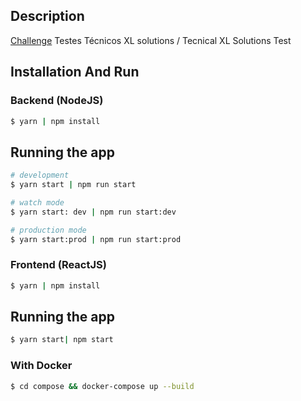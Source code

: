 ## Description

[Challenge](https://github.com/xl-solutions/hiring/) Testes Técnicos XL solutions / Tecnical XL Solutions Test

## Installation And Run

### Backend (NodeJS)

```bash
$ yarn | npm install
```

## Running the app

```bash
# development
$ yarn start | npm run start

# watch mode
$ yarn start: dev | npm run start:dev

# production mode
$ yarn start:prod | npm run start:prod
```

### Frontend (ReactJS)

```bash
$ yarn | npm install
```

## Running the app

```bash
$ yarn start| npm start
```

### With Docker

```bash
$ cd compose && docker-compose up --build
```
